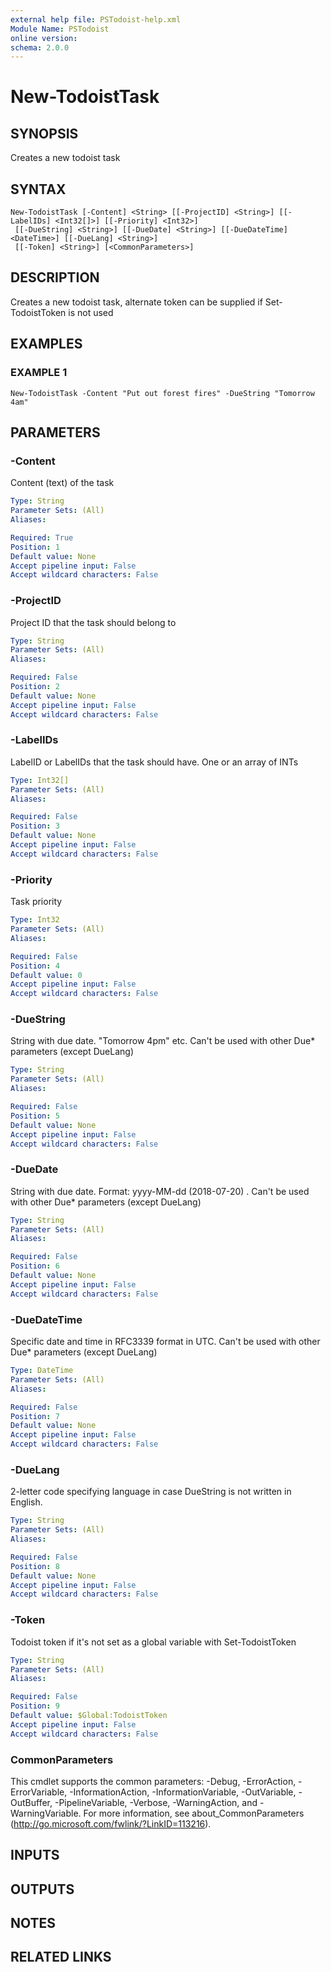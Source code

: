 ```yaml
---
external help file: PSTodoist-help.xml
Module Name: PSTodoist
online version:
schema: 2.0.0
---
```


# New-TodoistTask

## SYNOPSIS
Creates a new todoist task

## SYNTAX

```
New-TodoistTask [-Content] <String> [[-ProjectID] <String>] [[-LabelIDs] <Int32[]>] [[-Priority] <Int32>]
 [[-DueString] <String>] [[-DueDate] <String>] [[-DueDateTime] <DateTime>] [[-DueLang] <String>]
 [[-Token] <String>] [<CommonParameters>]
```

## DESCRIPTION
Creates a new todoist task, alternate token can be supplied if Set-TodoistToken is not used

## EXAMPLES

### EXAMPLE 1
```
New-TodoistTask -Content "Put out forest fires" -DueString "Tomorrow 4am"
```

## PARAMETERS

### -Content
Content (text) of the task

```yaml
Type: String
Parameter Sets: (All)
Aliases:

Required: True
Position: 1
Default value: None
Accept pipeline input: False
Accept wildcard characters: False
```

### -ProjectID
Project ID that the task should belong to

```yaml
Type: String
Parameter Sets: (All)
Aliases:

Required: False
Position: 2
Default value: None
Accept pipeline input: False
Accept wildcard characters: False
```

### -LabelIDs
LabelID or LabelIDs that the task should have.
One or an array of INTs

```yaml
Type: Int32[]
Parameter Sets: (All)
Aliases:

Required: False
Position: 3
Default value: None
Accept pipeline input: False
Accept wildcard characters: False
```

### -Priority
Task priority

```yaml
Type: Int32
Parameter Sets: (All)
Aliases:

Required: False
Position: 4
Default value: 0
Accept pipeline input: False
Accept wildcard characters: False
```

### -DueString
String with due date.
"Tomorrow 4pm" etc.
Can't be used with other Due* parameters (except DueLang)

```yaml
Type: String
Parameter Sets: (All)
Aliases:

Required: False
Position: 5
Default value: None
Accept pipeline input: False
Accept wildcard characters: False
```

### -DueDate
String with due date.
Format: yyyy-MM-dd (2018-07-20) .
Can't be used with other Due* parameters (except DueLang)

```yaml
Type: String
Parameter Sets: (All)
Aliases:

Required: False
Position: 6
Default value: None
Accept pipeline input: False
Accept wildcard characters: False
```

### -DueDateTime
Specific date and time in RFC3339 format in UTC.
Can't be used with other Due* parameters (except DueLang)

```yaml
Type: DateTime
Parameter Sets: (All)
Aliases:

Required: False
Position: 7
Default value: None
Accept pipeline input: False
Accept wildcard characters: False
```

### -DueLang
2-letter code specifying language in case DueString is not written in English.

```yaml
Type: String
Parameter Sets: (All)
Aliases:

Required: False
Position: 8
Default value: None
Accept pipeline input: False
Accept wildcard characters: False
```

### -Token
Todoist token if it's not set as a global variable with Set-TodoistToken

```yaml
Type: String
Parameter Sets: (All)
Aliases:

Required: False
Position: 9
Default value: $Global:TodoistToken
Accept pipeline input: False
Accept wildcard characters: False
```

### CommonParameters
This cmdlet supports the common parameters: -Debug, -ErrorAction, -ErrorVariable, -InformationAction, -InformationVariable, -OutVariable, -OutBuffer, -PipelineVariable, -Verbose, -WarningAction, and -WarningVariable.
For more information, see about_CommonParameters (http://go.microsoft.com/fwlink/?LinkID=113216).

## INPUTS

## OUTPUTS

## NOTES

## RELATED LINKS
